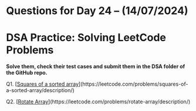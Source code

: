 # Questions for Day 24 – (14/07/2024)
# DSA Practice: Solving LeetCode Problems


**Solve them, check their test cases and submit them in the DSA folder of the GitHub repo.**

Q1. [[Squares of a sorted array]([https://leetcode.com/problems/string-to-integer-atoi/description/](https://leetcode.com/problems/squares-of-a-sorted-array/))](https://leetcode.com/problems/squares-of-a-sorted-array/description/)

Q2. [[Rotate Array]([https://leetcode.com/problems/powx-n/description/](https://leetcode.com/problems/rotate-array/description/))](https://leetcode.com/problems/rotate-array/description/)

